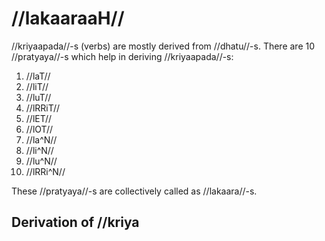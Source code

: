 # //lakaaraaH//

//kriyaapada//-s (verbs) are mostly derived from //dhatu//-s. There are 10 //pratyaya//-s which help in deriving //kriyaapada//-s:

1. //laT//
2. //liT//
3. //luT//
4. //lRRiT//
5. //lET//
6. //lOT//
7. //la^N//
8. //li^N//
9. //lu^N//
10. //lRRi^N//

These //pratyaya//-s are collectively called as //lakaara//-s.

## Derivation of //kriya

<!--stackedit_data:
eyJoaXN0b3J5IjpbMTQzMjI1ODYwOSwtMTExNzc5ODg5MV19
-->